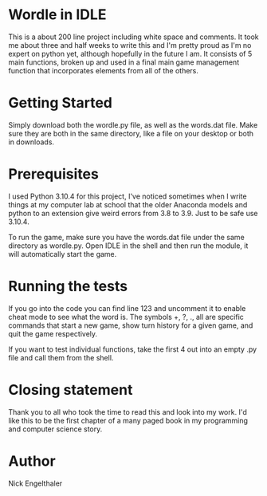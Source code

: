 # Wordle in IDLE
This is a about 200 line project including white space and comments.  It took me about three and half weeks to write this and I'm pretty proud as I'm no expert on python yet, although hopefully in the future I am.  It consists of 5 main functions, broken up and used in a final main game management function that incorporates elements from all of the others.

# Getting Started
Simply download both the wordle.py file, as well as the words.dat file.  Make sure they are both in the same directory, like a file on your desktop or both in downloads.

# Prerequisites
I used Python 3.10.4 for this project, I've noticed sometimes when I write things at my computer lab at school that the older Anaconda models and python to an extension give weird errors from 3.8 to 3.9.  Just to be safe use 3.10.4.

To run the game, make sure you have the words.dat file under the same directory as wordle.py.  Open IDLE in the shell and then run the module, it will automatically start the game.

# Running the tests
If you go into the code you can find line 123 and uncomment it to enable cheat mode to see what the word is. The symbols +, ?, ., all are specific commands that start a new game, show turn history for a given game, and quit the game respectively.

If you want to test individual functions, take the first 4 out into an empty .py file and call them from the shell.

# Closing statement
Thank you to all who took the time to read this and look into my work. I'd like this to be the first chapter of a many paged book in my programming and computer science story.

# Author
Nick Engelthaler

